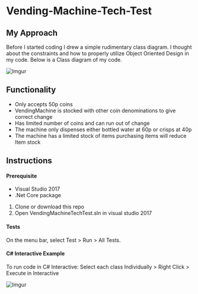 # Vending-Machine-Tech-Test
## My Approach
Before I started coding I drew a simple rudimentary class diagram. I thought about the constraints and how to properly utilize Object Oriented Design in my code. Below is a Class diagram of my code.

![Imgur](http://i.imgur.com/28GcdcX.png)

## Functionality
- Only accepts 50p coins
- VendingMachine is stocked with other coin denominations to give correct change
- Has limited number of coins and can run out of change
- The machine only dispenses either bottled water at 60p or crisps at 40p
- The machine has a limited stock of items purchasing items will reduce Item stock

## Instructions
#### Prerequisite
- Visual Studio 2017 
- .Net Core package

1. Clone or download this repo
2. Open VendingMachineTechTest.sln in visual studio 2017

#### Tests
On the menu bar, select Test > Run > All Tests.

#### C# Interactive Example

To run code in C# Interactive:
Select each class Individually > Right Click > Execute in Interactive

![Imgur](http://i.imgur.com/7nfeBTN.png)

